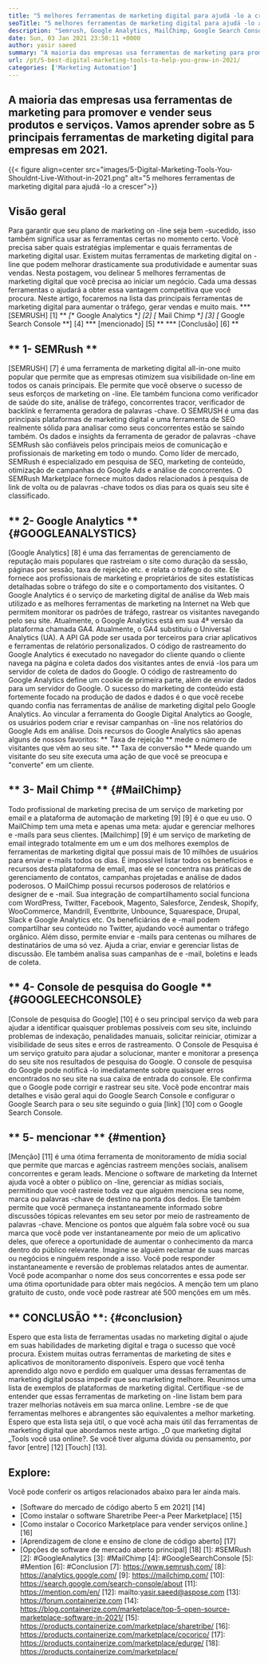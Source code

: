 ```yaml
---
title: "5 melhores ferramentas de marketing digital para ajudá -lo a crescer em 2021" 
seoTitle: "5 melhores ferramentas de marketing digital para ajudá -lo a crescer em 2021" 
description: "Semrush, Google Analytics, MailChimp, Google Search Console e Menion são as melhores ferramentas de marketing digital mais acessíveis e úteis para aumentar os negócios." 
date: Sun, 03 Jan 2021 23:50:11 +0000
author: yasir saeed
summary: "A maioria das empresas usa ferramentas de marketing para promover & amp; vender seus produtos e serviços. Vamos aprender sobre as 5 principais ferramentas de marketing digital para empresas em 2021." 
url: /pt/5-best-digital-marketing-tools-to-help-you-grow-in-2021/
categories: ['Marketing Automation']
---
```


## A maioria das empresas usa ferramentas de marketing para promover e vender seus produtos e serviços. Vamos aprender sobre as 5 principais ferramentas de marketing digital para empresas em 2021.

{{< figure align=center src="images/5-Digital-Marketing-Tools-You-Shouldnt-Live-Without-in-2021.png" alt="5 melhores ferramentas de marketing digital para ajudá -lo a crescer">}}


## **Visão geral**
Para garantir que seu plano de marketing on -line seja bem -sucedido, isso também significa usar as ferramentas certas no momento certo. Você precisa saber quais estratégias implementar e quais ferramentas de marketing digital usar. Existem muitas ferramentas de marketing digital on -line que podem melhorar drasticamente sua produtividade e aumentar suas vendas. Nesta postagem, vou delinear 5 melhores ferramentas de marketing digital que você precisa ao iniciar um negócio. Cada uma dessas ferramentas o ajudará a obter essa vantagem competitiva que você procura.
Neste artigo, focaremos na lista das principais ferramentas de marketing digital para aumentar o tráfego, gerar vendas e muito mais.
  *** [SEMRUSH] [1] **
  *[** Google Analytics **] [2]
  *[** Mail Chimp **] [3]
  *[** Google Search Console **] [4]
  *** [mencionado] [5] **
  *** [Conclusão] [6] **

## ** 1- SEMRush **
[SEMRUSH] [7] é uma ferramenta de marketing digital all-in-one muito popular que permite que as empresas otimizem sua visibilidade on-line em todos os canais principais. Ele permite que você observe o sucesso de seus esforços de marketing on -line. Ele também funciona como verificador de saúde do site, análise de tráfego, concorrentes tracor, verificador de backlink e ferramenta geradora de palavras -chave. O SEMRUSH é uma das principais plataformas de marketing digital e uma ferramenta de SEO realmente sólida para analisar como seus concorrentes estão se saindo também.
Os dados e insights da ferramenta de gerador de palavras -chave SEMRush são confiáveis ​​pelos principais meios de comunicação e profissionais de marketing em todo o mundo. Como líder de mercado, SEMRush é especializado em pesquisa de SEO, marketing de conteúdo, otimização de campanhas do Google Ads e análise de concorrentes. O SEMRush Marketplace fornece muitos dados relacionados à pesquisa de link de volta ou de palavras -chave todos os dias para os quais seu site é classificado.

## ** 2- Google Analytics ** {#GOOGLEANALYSTICS}
[Google Analytics] [8] é uma das ferramentas de gerenciamento de reputação mais populares que rastreiam o site como duração da sessão, páginas por sessão, taxa de rejeição etc. e relata o tráfego do site. Ele fornece aos profissionais de marketing e proprietários de sites estatísticas detalhadas sobre o tráfego do site e o comportamento dos visitantes. O Google Analytics é o serviço de marketing digital de análise da Web mais utilizado e as melhores ferramentas de marketing na Internet na Web que permitem monitorar os padrões de tráfego, rastrear os visitantes navegando pelo seu site.
Atualmente, o Google Analytics está em sua 4ª versão da plataforma chamada GA4. Atualmente, o GA4 substituiu o Universal Analytics (UA). A API GA pode ser usada por terceiros para criar aplicativos e ferramentas de relatório personalizados. O código de rastreamento do Google Analytics é executado no navegador do cliente quando o cliente navega na página e coleta dados dos visitantes antes de enviá -los para um servidor de coleta de dados do Google. O código de rastreamento do Google Analytics define um cookie de primeira parte, além de enviar dados para um servidor do Google. O sucesso do marketing de conteúdo está fortemente focado na produção de dados e dados é o que você recebe quando confia nas ferramentas de análise de marketing digital pelo Google Analytics.
Ao vincular a ferramenta do Google Digital Analytics ao Google, os usuários podem criar e revisar campanhas on -line nos relatórios do Google Ads em análise. Dois recursos do Google Analytics são apenas alguns de nossos favoritos:
** Taxa de rejeição ** mede o número de visitantes que vêm ao seu site.
** Taxa de conversão ** Mede quando um visitante do seu site executa uma ação de que você se preocupa e "converte" em um cliente.

## ** 3- Mail Chimp ** {#MailChimp}
Todo profissional de marketing precisa de um serviço de marketing por email e a plataforma de automação de marketing [9] [9] é o que eu uso. O MailChimp tem uma meta e apenas uma meta: ajudar e gerenciar melhores e -mails para seus clientes.
[Mailchimp] [9] é um serviço de marketing de email integrado totalmente em um e um dos melhores exemplos de ferramentas de marketing digital que possui mais de 10 milhões de usuários para enviar e-mails todos os dias. É impossível listar todos os benefícios e recursos desta plataforma de email, mas ele se concentra nas práticas de gerenciamento de contatos, campanhas projetadas e análise de dados poderosos.
O MailChimp possui recursos poderosos de relatórios e designer de e -mail. Sua integração de compartilhamento social funciona com WordPress, Twitter, Facebook, Magento, Salesforce, Zendesk, Shopify, WooCommerce, Mandrill, Eventbrite, Unbounce, Squarespace, Drupal, Slack e Google Analytics etc. Os beneficiários de e -mail podem compartilhar seu conteúdo no Twitter, ajudando você aumentar o tráfego orgânico.
Além disso, permite enviar e -mails para centenas ou milhares de destinatários de uma só vez. Ajuda a criar, enviar e gerenciar listas de discussão. Ele também analisa suas campanhas de e -mail, boletins e leads de coleta.

## ** 4- Console de pesquisa do Google ** {#GOOGLEECHCONSOLE}
[Console de pesquisa do Google] [10] é o seu principal serviço da web para ajudar a identificar quaisquer problemas possíveis com seu site, incluindo problemas de indexação, penalidades manuais, solicitar reiniciar, otimizar a visibilidade de seus sites e erros de rastreamento. O Console de Pesquisa é um serviço gratuito para ajudar a solucionar, manter e monitorar a presença do seu site nos resultados de pesquisa do Google.
O console de pesquisa do Google pode notificá -lo imediatamente sobre quaisquer erros encontrados no seu site na sua caixa de entrada do console. Ele confirma que o Google pode corrigir e rastrear seu site. Você pode encontrar mais detalhes e visão geral aqui do Google Search Console e configurar o Google Search para o seu site seguindo o guia [link] [10] com o Google Search Console.

## ** 5- mencionar ** {#mention}
[Menção] [11] é uma ótima ferramenta de monitoramento de mídia social que permite que marcas e agências rastreem menções sociais, analisem concorrentes e geram leads. Mencione o software de marketing da Internet ajuda você a obter o público on -line, gerenciar as mídias sociais, permitindo que você rastreie toda vez que alguém menciona seu nome, marca ou palavras -chave de destino na ponta dos dedos.
Ele também permite que você permaneça instantaneamente informado sobre discussões tópicas relevantes em seu setor por meio de rastreamento de palavras -chave. Mencione os pontos que alguém fala sobre você ou sua marca que você pode ver instantaneamente por meio de um aplicativo deles, que oferece a oportunidade de aumentar o conhecimento da marca dentro do público relevante.
Imagine se alguém reclamar de suas marcas ou negócios e ninguém responde a isso. Você pode responder instantaneamente e reversão de problemas relatados antes de aumentar. Você pode acompanhar o nome dos seus concorrentes e essa pode ser uma ótima oportunidade para obter mais negócios. A menção tem um plano gratuito de custo, onde você pode rastrear até 500 menções em um mês.

## ** CONCLUSÃO **: {#conclusion}
Espero que esta lista de ferramentas usadas no marketing digital o ajude em suas habilidades de marketing digital e traga o sucesso que você procura. Existem muitas outras ferramentas de marketing de sites e aplicativos de monitoramento disponíveis. Espero que você tenha aprendido algo novo e perdido em qualquer uma dessas ferramentas de marketing digital possa impedir que seu marketing melhore.
Reunimos uma lista de exemplos de plataformas de marketing digital. Certifique -se de entender que essas ferramentas de marketing on -line listam bem para trazer melhorias notáveis ​​em sua marca online. Lembre -se de que ferramentas melhores e abrangentes são equivalentes a melhor marketing. Espero que esta lista seja útil, o que você acha mais útil das ferramentas de marketing digital que abordamos neste artigo.
_O que marketing digital _Tools você usa online?. Se você tiver alguma dúvida ou pensamento, por favor [entre] [12] [Touch] [13].

## Explore:
Você pode conferir os artigos relacionados abaixo para ler ainda mais.
  * [Software do mercado de código aberto 5 em 2021] [14]
  * [Como instalar o software Sharetribe Peer-a Peer Marketplace] [15]
  * [Como instalar o Cocorico Marketplace para vender serviços online.] [16]
  * [Aprendizagem de clone e ensino de clone de código aberto] [17]
  * [Opções de software de mercado aberto principal] [18]
[1]: #SEMRush
[2]: #GoogleAnalytics
[3]: #MailChimp
[4]: #GoogleSearchConsole
[5]: #Mention
[6]: #Conclusion
[7]: https://www.semrush.com/
[8]: https://analytics.google.com/
[9]: https://mailchimp.com/
[10]: https://search.google.com/search-console/about
[11]: https://mention.com/en/
[12]: mailto:yasir.saeed@aspose.com
[13]: https://forum.containerize.com
[14]: https://blog.containerize.com/marketplace/top-5-open-source-marketplace-software-in-2021/
[15]: https://products.containerize.com/marketplace/sharetribe/
[16]: https://products.containerize.com/marketplace/cocorico/
[17]: https://products.containerize.com/marketplace/edurge/
[18]: https://products.containerize.com/marketplace/
